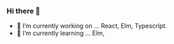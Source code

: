 ### Hi there 👋

- 🔭 I’m currently working on ... React, Elm, Typescript.
- 🌱 I’m currently learning ... Elm,

<!--
**pcfields/pcfields** is a ✨ _special_ ✨ repository because its `README.md` (this file) appears on your GitHub profile.

Here are some ideas to get you started:

- 🔭 I’m currently working on ... React, Elm, Typescript.
- 🌱 I’m currently learning ... Elm,
- 👯 I’m looking to collaborate on ...
- 🤔 I’m looking for help with ...
- 💬 Ask me about ...
- 📫 How to reach me: ...
- 😄 Pronouns: ...
- ⚡ Fun fact: ...
-->
